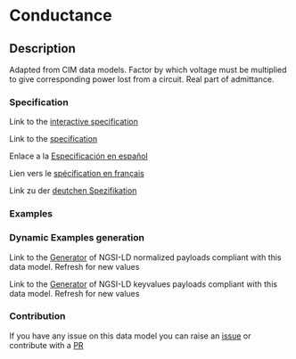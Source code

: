 # Conductance

## Description 

Adapted from CIM data models. Factor by which voltage must be multiplied to give corresponding power lost from a circuit. Real part of admittance.
### Specification

Link to the [interactive specification](https://swagger.lab.fiware.org/?url=https://github.com/smart-data-models/dataModel.EnergyCIM/blob/master/Conductance/swagger.yaml)

Link to the [specification](https://github.com/smart-data-models/dataModel.EnergyCIM/blob/master/Conductance/doc/spec.md)

Enlace a la [Especificación en español](https://github.com/smart-data-models/dataModel.EnergyCIM/blob/master/Conductance/doc/spec_ES.md)

Lien vers le [spécification en français](https://github.com/smart-data-models/dataModel.EnergyCIM/blob/master/Conductance/doc/spec_FR.md)

Link zu der [deutchen Spezifikation](https://github.com/smart-data-models/dataModel.EnergyCIM/blob/master/Conductance/doc/spec_DE.md)
### Examples
### Dynamic Examples generation

Link to the [Generator](https://smartdatamodels.org/extra/ngsi-ld_generator_v0.92.php?schemaUrl=https://raw.githubusercontent.com/smart-data-models/dataModel.EnergyCIM/master/Conductance/schema.json&email=info@smartdatamodels.org) of NGSI-LD normalized payloads compliant with this data model. Refresh for new values

Link to the [Generator](https://smartdatamodels.org/extra/ngsi-ld_generator_keyvalues_v0.92.php?schemaUrl=https://raw.githubusercontent.com/smart-data-models/dataModel.EnergyCIM/master/Conductance/schema.json&email=info@smartdatamodels.org) of NGSI-LD keyvalues payloads compliant with this data model. Refresh for new values
### Contribution

 If you have any issue on this data model you can raise an [issue](https://github.com/smart-data-models/dataModel.EnergyCIM/issues)  or contribute with a [PR](https://github.com/smart-data-models/dataModel.EnergyCIM/pulls)